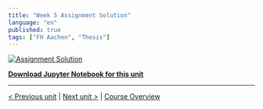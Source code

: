 ```yaml
---
title: "Week 5 Assignment Solution"
language: "en"
published: true
tags: ["FH Aachen", "Thesis"]
---
```


[![Assignment Solution](https://img.youtube.com/vi/H3Cr5Cn1qBk/hqdefault.jpg)](https://youtu.be/H3Cr5Cn1qBk)

[**Download Jupyter Notebook for this unit**](files/week_5_assignment_notebook_solution.ipynb)

---

[< Previous unit](/teaching/python-mooc/week5_assignment_exercise) | [Next unit >](/teaching/python-mooc/week5_bonus_exercise) |
[Course Overview](/teaching/python-mooc)
